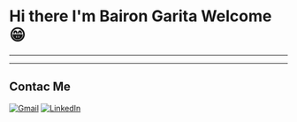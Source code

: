 # Hi there I'm Bairon Garita Welcome 😁
---

---
## Contac Me
[![Gmail](https://img.shields.io/badge/-GMAIL-D14836?style=for-the-badge&logo=gmail&logoColor=white)](mailto:ingbairongarita@gmail.com)
[![LinkedIn](https://img.shields.io/badge/-LINKEDIN-0077B5?style=for-the-badge&logo=linkedin&logoColor=white)](https://www.linkedin.com/in/bairon-garita-ballestero-a25206271/)
